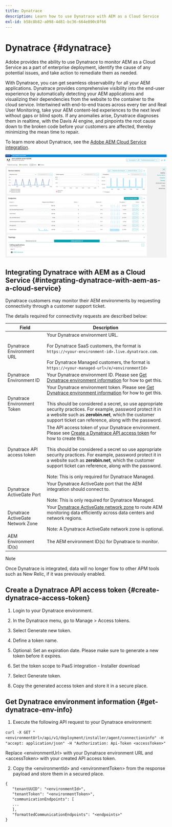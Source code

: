 ```yaml
---
title: Dynatrace
description: Learn how to use Dynatrace with AEM as a Cloud Service
exl-id: b58c8b82-a098-4d81-bc36-664e890c8f66
---
```

# Dynatrace {#dynatrace}

Adobe provides the ability to use Dynatrace to monitor AEM as a Cloud Service as a part of enterprise deployment, identify the cause of any potential issues, and take action to remediate them as needed. 

With Dynatrace, you can get seamless observability for all your AEM applications. Dynatrace provides comprehensive visibility into the end-user experience by automatically detecting your AEM applications and visualizing their dependencies from the website to the container to the cloud service. Intertwined with end-to-end traces across every tier and Real User Monitoring, take your AEM content-led experiences to the next level without gaps or blind spots. If any anomalies arise, Dynatrace diagnoses them in realtime, with the Davis AI engine, and pinpoints the root cause down to the broken code before your customers are affected, thereby minimizing the mean time to repair.

To learn more about Dynatrace, see the [Adobe AEM Cloud Service integration](https://www.dynatrace.com/hub/detail/adobe-experience-manager-1/).

![AEM author and publisher performance metrics](/help/implementing/cloud-manager/assets/dynatrace-performance-metrics.png)

## Integrating Dynatrace with AEM as a Cloud Service {#integrating-dynatrace-with-aem-as-a-cloud-service}

Dynatrace customers may monitor their AEM environments by requesting connectivity through a customer support ticket.

The details required for connectivity requests are described below:

| **Field**  | **Description**  |
|---|---|
| Dynatrace Environment URL  | Your Dynatrace environment URL.<br><br>For Dynatrace SaaS customers, the format is `https://<your-environment-id>.live.dynatrace.com`.<br><br>For Dynatrace Managed customers, the format is `https://<your-managed-url>/e/<environmentId>`  |
| Dynatrace Environment ID  | Your Dynatrace environment ID. Please see [Get Dynatrace environment information](#get-dynatrace-env-info) for how to get this. |
| Dynatrace Environment Token  | Your Dynatrace environment token. Please see [Get Dynatrace environment information](#get-dynatrace-env-info) for how to get this.<br><br>This should be considered a secret, so use appropriate security practices. For example, password protect it in a website such as **zerobin.net**, which the customer support ticket can reference, along with the password.  |
| Dynatrace API access token  | The API access token of your Dynatrace environment.  Please see [Create a Dynatrace API access token](#create-dynatrace-access-token) for how to create this.<br><br>This should be considered a secret so use appropriate security practices. For example, password protect it in a website such as **zerobin.net**, which the customer support ticket can reference, along with the password.<br><br>Note: This is only required for Dynatrace Managed.  |
| Dynatrace ActiveGate Port | Your Dynatrace ActiveGate port that the AEM integration should connect to.<br><br>Note: This is only required for Dynatrace Managed.  |
| Dynatrace ActiveGate Network Zone | Your [Dynatrace ActiveGate network zone](https://docs.dynatrace.com/docs/manage/network-zones) to route AEM monitoring data efficiently across data centers and network regions.<br><br>Note: A Dynatrace ActiveGate network zone is optional.  |
| AEM Environment ID(s)  | The AEM environment ID(s) for Dynatrace to monitor. |

>[!NOTE]
>
>Once Dynatrace is integrated, data will no longer flow to other APM tools such as New Relic, if it was previously enabled.


## Create a Dynatrace API access token {#create-dynatrace-access-token}

1. Login to your Dynatrace environment.
1. In the Dynatrace menu, go to Manage > Access tokens.
1. Select Generate new token.
1. Define a token name.
 
1. Optional: Set an expiration date. Please make sure to generate a new token before it expires.
1. Set the token scope to PaaS integration - Installer download
1. Select Generate token.
1. Copy the generated access token and store it in a secure place.


## Get Dynatrace environment information {#get-dynatrace-env-info}

1. Execute the following API request to your Dynatrace environment:  

`curl -X GET "<environmentUrl>/api/v1/deployment/installer/agent/connectioninfo" -H "accept: application/json" -H "Authorization: Api-Token <accessToken>"`

   Replace \<environmentUrl\> with your Dynatrace environment URL and \<accessToken\> with your created API access token.  

2. Copy the \<environmentId\> and \<environmentToken\> from the response payload and store them in a secured place.
      
```
{
   "tenantUUID": "<environmentId>",
   "tenantToken": "<environmentToken>",
   "communicationEndpoints": [
   ... 
   ],
   "formattedCommunicationEndpoints": "<endpoints>" 
}
```


